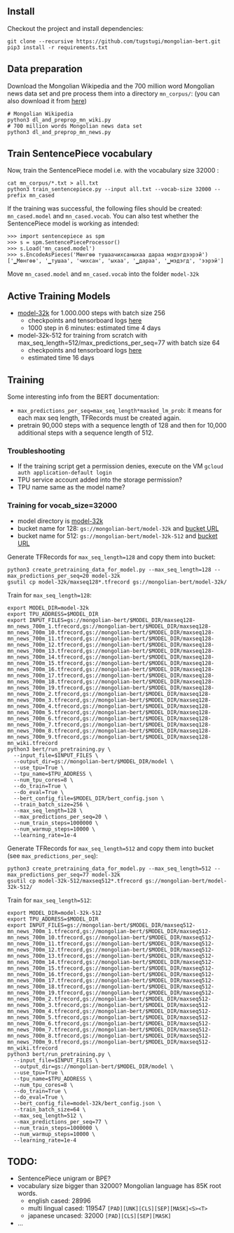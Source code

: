 ## Install

Checkout the project and install dependencies:
```
git clone --recursive https://github.com/tugstugi/mongolian-bert.git
pip3 install -r requirements.txt
```


## Data preparation

Download the Mongolian Wikipedia and the 700 million word Mongolian news data set and pre process them into a directory `mn_corpus/`:
(you can also download it from [here](https://www.dropbox.com/s/l4wldeuyzi0x26k/mn_corpus.tar.gz?dl=1))
```
# Mongolian Wikipedia
python3 dl_and_preprop_mn_wiki.py
# 700 million words Mongolian news data set
python3 dl_and_preprop_mn_news.py
```

## Train SentencePiece vocabulary

Now, train the SentencePiece model i.e. with the vocabulary size 32000 :
```
cat mn_corpus/*.txt > all.txt
python3 train_sentencepiece.py --input all.txt --vocab-size 32000 --prefix mn_cased
```
If the training was successful, the following files should be created: `mn_cased.model` and `mn_cased.vocab`.
You can also test whether the SentencePiece model is working as intended:
```
>>> import sentencepiece as spm
>>> s = spm.SentencePieceProcessor()
>>> s.Load('mn_cased.model')
>>> s.EncodeAsPieces('Мөнгөө тушаачихсаныхаа дараа мэдэгдээрэй')
['▁Мөнгөө', '▁тушаа', 'чихсан', 'ыхаа', '▁дараа', '▁мэдэгд', 'ээрэй']
```
Move `mn_cased.model` and `mn_cased.vocab` into the folder `model-32k`


## Active Training Models

* [model-32k](model-32k) for 1.000.000 steps with batch size 256
  * checkpoints and tensorboard logs [here](https://console.cloud.google.com/storage/browser/mongolian-bert/model-32k/model)
  * 1000 step in 6 minutes: estimated time 4 days
* model-32k-512 for training from scratch with max_seq_length=512/max_predictions_per_seq=77 with batch size 64
  * checkpoints and tensorboard logs [here](https://console.cloud.google.com/storage/browser/mongolian-bert/model-32k-512/model)
  * estimated time 16 days

## Training

Some interesting info from the BERT documentation:
* `max_predictions_per_seq=max_seq_length*masked_lm_prob`: it means for each max seq length, TFRecords must be created again.
* pretrain 90,000 steps with a sequence length of 128 and then for 10,000 additional steps with a sequence length of 512.


### Troubleshooting
* If the training script get a permission denies, execute on the VM `gcloud auth application-default login`
* TPU service account added into the storage permission?
* TPU name same as the model name?


### Training for vocab_size=32000
* model directory is [model-32k](model-32k)
* bucket name for 128: `gs://mongolian-bert/model-32k` and [bucket URL](https://console.cloud.google.com/storage/browser/mongolian-bert/model-32k)
* bucket name for 512: `gs://mongolian-bert/model-32k-512` and [bucket URL](https://console.cloud.google.com/storage/browser/mongolian-bert/model-32k-512)

Generate TFRecords for `max_seq_length=128` and copy them into bucket:
```
python3 create_pretraining_data_for_model.py --max_seq_length=128 --max_predictions_per_seq=20 model-32k
gsutil cp model-32k/maxseq128*.tfrecord gs://mongolian-bert/model-32k/
```

Train for `max_seq_length=128`:
```
export MODEL_DIR=model-32k
export TPU_ADDRESS=$MODEL_DIR
export INPUT_FILES=gs://mongolian-bert/$MODEL_DIR/maxseq128-mn_news_700m_1.tfrecord,gs://mongolian-bert/$MODEL_DIR/maxseq128-mn_news_700m_10.tfrecord,gs://mongolian-bert/$MODEL_DIR/maxseq128-mn_news_700m_11.tfrecord,gs://mongolian-bert/$MODEL_DIR/maxseq128-mn_news_700m_12.tfrecord,gs://mongolian-bert/$MODEL_DIR/maxseq128-mn_news_700m_13.tfrecord,gs://mongolian-bert/$MODEL_DIR/maxseq128-mn_news_700m_14.tfrecord,gs://mongolian-bert/$MODEL_DIR/maxseq128-mn_news_700m_15.tfrecord,gs://mongolian-bert/$MODEL_DIR/maxseq128-mn_news_700m_16.tfrecord,gs://mongolian-bert/$MODEL_DIR/maxseq128-mn_news_700m_17.tfrecord,gs://mongolian-bert/$MODEL_DIR/maxseq128-mn_news_700m_18.tfrecord,gs://mongolian-bert/$MODEL_DIR/maxseq128-mn_news_700m_19.tfrecord,gs://mongolian-bert/$MODEL_DIR/maxseq128-mn_news_700m_2.tfrecord,gs://mongolian-bert/$MODEL_DIR/maxseq128-mn_news_700m_3.tfrecord,gs://mongolian-bert/$MODEL_DIR/maxseq128-mn_news_700m_4.tfrecord,gs://mongolian-bert/$MODEL_DIR/maxseq128-mn_news_700m_5.tfrecord,gs://mongolian-bert/$MODEL_DIR/maxseq128-mn_news_700m_6.tfrecord,gs://mongolian-bert/$MODEL_DIR/maxseq128-mn_news_700m_7.tfrecord,gs://mongolian-bert/$MODEL_DIR/maxseq128-mn_news_700m_8.tfrecord,gs://mongolian-bert/$MODEL_DIR/maxseq128-mn_news_700m_9.tfrecord,gs://mongolian-bert/$MODEL_DIR/maxseq128-mn_wiki.tfrecord
python3 bert/run_pretraining.py \
  --input_file=$INPUT_FILES \
  --output_dir=gs://mongolian-bert/$MODEL_DIR/model \
  --use_tpu=True \
  --tpu_name=$TPU_ADDRESS \
  --num_tpu_cores=8 \
  --do_train=True \
  --do_eval=True \
  --bert_config_file=$MODEL_DIR/bert_config.json \
  --train_batch_size=256 \
  --max_seq_length=128 \
  --max_predictions_per_seq=20 \
  --num_train_steps=1000000 \
  --num_warmup_steps=10000 \
  --learning_rate=1e-4
```

Generate TFRecords for `max_seq_length=512` and copy them into bucket (see `max_predictions_per_seq`):
```
python3 create_pretraining_data_for_model.py --max_seq_length=512 --max_predictions_per_seq=77 model-32k
gsutil cp model-32k-512/maxseq512*.tfrecord gs://mongolian-bert/model-32k-512/
```
Train for `max_seq_length=512`:
```
export MODEL_DIR=model-32k-512
export TPU_ADDRESS=$MODEL_DIR
export INPUT_FILES=gs://mongolian-bert/$MODEL_DIR/maxseq512-mn_news_700m_1.tfrecord,gs://mongolian-bert/$MODEL_DIR/maxseq512-mn_news_700m_10.tfrecord,gs://mongolian-bert/$MODEL_DIR/maxseq512-mn_news_700m_11.tfrecord,gs://mongolian-bert/$MODEL_DIR/maxseq512-mn_news_700m_12.tfrecord,gs://mongolian-bert/$MODEL_DIR/maxseq512-mn_news_700m_13.tfrecord,gs://mongolian-bert/$MODEL_DIR/maxseq512-mn_news_700m_14.tfrecord,gs://mongolian-bert/$MODEL_DIR/maxseq512-mn_news_700m_15.tfrecord,gs://mongolian-bert/$MODEL_DIR/maxseq512-mn_news_700m_16.tfrecord,gs://mongolian-bert/$MODEL_DIR/maxseq512-mn_news_700m_17.tfrecord,gs://mongolian-bert/$MODEL_DIR/maxseq512-mn_news_700m_18.tfrecord,gs://mongolian-bert/$MODEL_DIR/maxseq512-mn_news_700m_19.tfrecord,gs://mongolian-bert/$MODEL_DIR/maxseq512-mn_news_700m_2.tfrecord,gs://mongolian-bert/$MODEL_DIR/maxseq512-mn_news_700m_3.tfrecord,gs://mongolian-bert/$MODEL_DIR/maxseq512-mn_news_700m_4.tfrecord,gs://mongolian-bert/$MODEL_DIR/maxseq512-mn_news_700m_5.tfrecord,gs://mongolian-bert/$MODEL_DIR/maxseq512-mn_news_700m_6.tfrecord,gs://mongolian-bert/$MODEL_DIR/maxseq512-mn_news_700m_7.tfrecord,gs://mongolian-bert/$MODEL_DIR/maxseq512-mn_news_700m_8.tfrecord,gs://mongolian-bert/$MODEL_DIR/maxseq512-mn_news_700m_9.tfrecord,gs://mongolian-bert/$MODEL_DIR/maxseq512-mn_wiki.tfrecord
python3 bert/run_pretraining.py \
  --input_file=$INPUT_FILES \
  --output_dir=gs://mongolian-bert/$MODEL_DIR/model \
  --use_tpu=True \
  --tpu_name=$TPU_ADDRESS \
  --num_tpu_cores=8 \
  --do_train=True \
  --do_eval=True \
  --bert_config_file=model-32k/bert_config.json \
  --train_batch_size=64 \
  --max_seq_length=512 \
  --max_predictions_per_seq=77 \
  --num_train_steps=1000000 \
  --num_warmup_steps=10000 \
  --learning_rate=1e-4
```


## TODO:
* SentencePiece unigram or BPE?
* vocabulary size bigger than 32000? Mongolian language has 85K root words.
  * english cased: 28996
  * multi lingual cased: 119547 `[PAD][UNK][CLS][SEP][MASK]<S><T>`
  * japanese uncased: 32000 `[PAD][CLS][SEP][MASK]`
* ...
